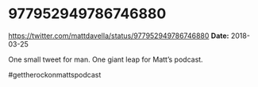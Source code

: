 # 977952949786746880
https://twitter.com/mattdavella/status/977952949786746880
**Date:** 2018-03-25

One small tweet for man. One giant leap for Matt’s podcast.

#gettherockonmattspodcast
